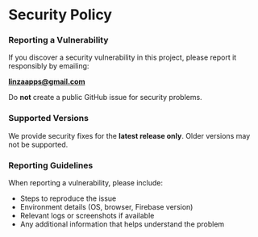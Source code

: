# Security Policy

### Reporting a Vulnerability
If you discover a security vulnerability in this project, please report it responsibly by emailing:

**linzaapps@gmail.com**

Do **not** create a public GitHub issue for security problems.

### Supported Versions
We provide security fixes for the **latest release only**. Older versions may not be supported.

### Reporting Guidelines
When reporting a vulnerability, please include:
- Steps to reproduce the issue
- Environment details (OS, browser, Firebase version)
- Relevant logs or screenshots if available
- Any additional information that helps understand the problem
